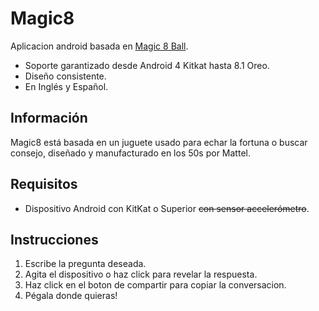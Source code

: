 # Magic8

Aplicacion android basada en [Magic 8 Ball](https://es.wikipedia.org/wiki/Magic_8-Ball).

* Soporte garantizado desde Android 4 Kitkat hasta 8.1 Oreo.
* Diseño consistente.
* En Inglés y Español.

## Información

Magic8 está basada en un juguete usado para echar la fortuna o buscar consejo, diseñado y manufacturado en los 50s por Mattel.


## Requisitos
* Dispositivo Android con KitKat o Superior ~~con sensor accelerómetro~~.




## Instrucciones

1. Escribe la pregunta deseada.
2. Agita el dispositivo o haz click para revelar la respuesta.
3. Haz click en el boton de compartir para copiar la conversacion.
4. Pégala donde quieras!





